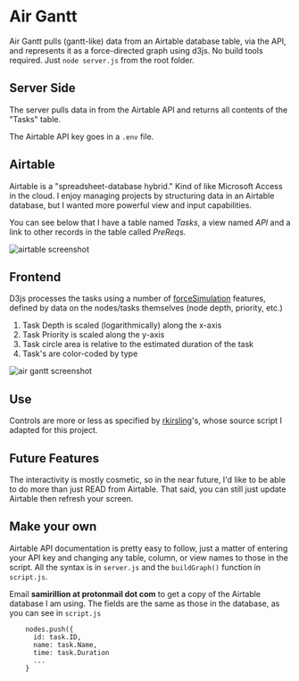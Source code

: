 # Air Gantt

Air Gantt pulls (gantt-like) data from an Airtable database table, via the API, and represents it as a force-directed graph using d3js. No build tools required. Just `node server.js` from the root folder.

## Server Side

The server pulls data in from the Airtable API and returns all contents of the "Tasks" table.

The Airtable API key goes in a `.env` file.

## Airtable

Airtable is a "spreadsheet-database hybrid." Kind of like Microsoft Access in the cloud. I enjoy managing projects by structuring data in an Airtable database, but I wanted more powerful view and input capabilities.

You can see below that I have a table named _Tasks_, a view named _API_ and a link to other records in the table called _PreReqs_.

![airtable screenshot](https://samgates.dev/wp-content/uploads/2020/03/screenshot_airtable.png")

## Frontend

D3js processes the tasks using a number of [forceSimulation](https://github.com/d3/d3-force) features, defined by data on the nodes/tasks themselves (node depth, priority, etc.)

<ol>
<li>Task Depth is scaled (logarithmically) along the x-axis</li>
<li>Task Priority is scaled along the y-axis</li>
<li>Task circle area is relative to the estimated duration of the task</li>
<li>Task's are color-coded by type</li>
</ol>

![air gantt screenshot](https://samgates.dev/wp-content/uploads/2020/03/screenshot_graph.png)

## Use

Controls are more or less as specified by [rkirsling](http://bl.ocks.org/rkirsling/5001347)'s, whose source script I adapted for this project.

## Future Features

The interactivity is mostly cosmetic, so in the near future, I'd like to be able to do more than just READ from Airtable. That said, you can still just update Airtable then refresh your screen.

## Make your own
Airtable API documentation is pretty easy to follow, just a matter of entering your API key and changing any table, column, or view names to those in the script. All the syntax is in `server.js` and the `buildGraph()` function in `script.js`.

Email **samirillion at protonmail dot com** to get a copy of the Airtable database I am using. The fields are the same as those in the database, as you can see in `script.js`

```
    nodes.push({
      id: task.ID,
      name: task.Name,
      time: task.Duration
      ...
    }
```
